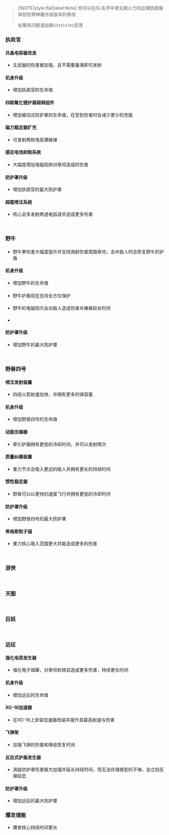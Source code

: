 > [!NOTE|style:flat|label:Note]
> 你可以在SL名字中带无限火力的边境防御服体验到带神盾升级版本的泰坦
>
> 如果有问题请加群`533351741`反馈

### 执政官

#### 共晶电容器改良

- 主武器的伤害被加强，且不需要蓄满即可发射

#### 机身升级

- 增加执政官的生命值

#### 四联氟化锂护盾超频组件

- 增加被动式防护罩的生命值，在受到伤害时会减少更少的充能

#### 磁力稳定器扩充

- 可发射两枚电浆爆破弹

#### 感应电场抑制系统

- 大幅度增加电磁陷阱对泰坦造成的伤害

#### 防护罩升级

- 增加执政官的最大防护罩

#### 超载喷注系统

- 核心会多发射两道电弧波并造成更多伤害

<br/>

### 野牛

####

- 野牛拳伤害大幅度提升并支持溅射伤害周围泰坦，击中敌人时会恢复野牛的护盾

#### 机身升级

- 增加野牛的生命值

####

- 野牛护盾现在支持全方位保护

####

- 野牛的电磁钩爪会对敌人造成伤害并瘫痪较长时间

####

-

#### 防护罩升级

- 增加野牛的最大防护罩


<br/>

### 野兽四号

#### 喷注发射装置

- 四段火箭射速加快，并拥有更多的弹容量

#### 机身升级

- 增加野兽四号的生命值

#### 动能压缩器

- 牵引护盾拥有更低的冷却时间，并可以发射两次

#### 质量纠缠装置

- 重力节点会吸入更远的敌人并拥有更长的持续时间

#### 惯性稳定器

- 野兽可以以更快的速度飞行并拥有更低的冷却时间

#### 防护罩升级

- 增加野兽四号的最大防护罩

#### 希格斯粒子锚

- 重力核心吸入范围更大并能造成更多的伤害


<br/>

### 游侠

<br/>

### 天图

<br/>

### 巨妖

<br/>

### 远征

#### 强化电荷发生器

- 强化电子烟幕，对泰坦和铁驭造成更多伤害，持续更长时间

#### 机身升级

- 增加远征的生命值

#### XO-16加速器

- 在XO-16上安装加速器改装并提升其最高射速与伤害

#### 飞弹架

- 加强飞弹的伤害和降低恢复时间

#### 反应式护盾发生器

- 涡旋防护罩伤害极大加强并延长持续时间，但无法存储接到的子弹，会立刻反弹回去

#### 防护罩升级

- 增加远征的最大防护罩

### 爆发储能

- 爆发核心持续时间更长
